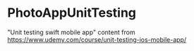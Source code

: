 # PhotoAppUnitTesting

"Unit testing swift mobile app" content from https://www.udemy.com/course/unit-testing-ios-mobile-app/

